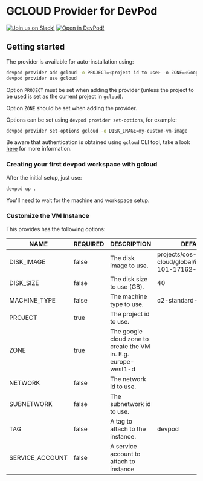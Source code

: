 # GCLOUD Provider for DevPod

[![Join us on Slack!](docs/static/media/slack.svg)](https://slack.loft.sh/) [![Open in DevPod!](https://devpod.sh/assets/open-in-devpod.svg)](https://devpod.sh/open#https://github.com/loft-sh/devpod-provider-gcloud)

## Getting started

The provider is available for auto-installation using:

```sh
devpod provider add gcloud -o PROJECT=<project id to use> -o ZONE=<Google Cloud zone to create the VMs in>
devpod provider use gcloud
```

Option `PROJECT` must be set when adding the provider
(unless the project to be used is set as the current project in `gcloud`).

Option `ZONE` should be set when adding the provider.

Options can be set using `devpod provider set-options`, for example:

```sh
devpod provider set-options gcloud -o DISK_IMAGE=my-custom-vm-image
```

Be aware that authentication is obtained using `gcloud` CLI tool, take a look
[here](https://developers.google.com/accounts/docs/application-default-credentials)
for more information.

### Creating your first devpod workspace with gcloud

After the initial setup, just use:

```sh
devpod up .
```

You'll need to wait for the machine and workspace setup.

### Customize the VM Instance

This provides has the following options:

| NAME           | REQUIRED | DESCRIPTION                                                    | DEFAULT                                              |
|----------------|----------|----------------------------------------------------------------|------------------------------------------------------|
| DISK_IMAGE     | false    | The disk image to use.                                         | projects/cos-cloud/global/images/cos-101-17162-127-5 |
| DISK_SIZE      | false    | The disk size to use (GB).                                     | 40                                                   |
| MACHINE_TYPE   | false    | The machine type to use.                                       | c2-standard-4                                        |
| PROJECT        | true     | The project id to use.                                         |                                                      |
| ZONE           | true     | The google cloud zone to create the VM in. E.g. europe-west1-d |                                                      |
| NETWORK        | false    | The network id to use.                                         |                                                      |
| SUBNETWORK     | false    | The subnetwork id to use.                                      |                                                      |
| TAG            | false    | A tag to attach to the instance.                               | devpod                                               |
| SERVICE_ACCOUNT| false    | A service account to attach to instance


